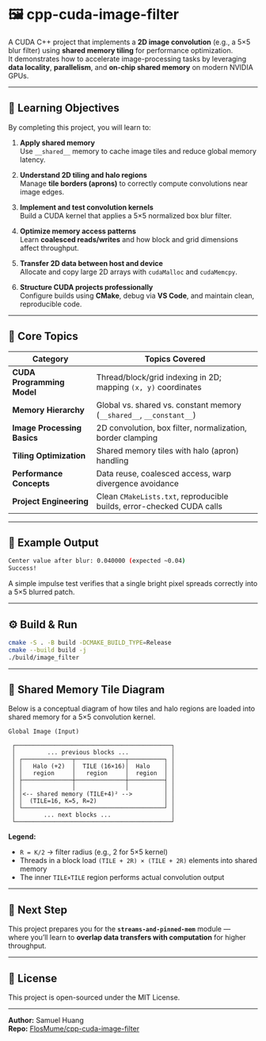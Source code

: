 # 🖼️ cpp-cuda-image-filter

A CUDA C++ project that implements a **2D image convolution** (e.g., a 5×5 blur filter) using **shared memory tiling** for performance optimization.  
It demonstrates how to accelerate image-processing tasks by leveraging **data locality**, **parallelism**, and **on-chip shared memory** on modern NVIDIA GPUs.

---

## 🎯 Learning Objectives

By completing this project, you will learn to:

1. **Apply shared memory**  
   Use `__shared__` memory to cache image tiles and reduce global memory latency.

2. **Understand 2D tiling and halo regions**  
   Manage **tile borders (aprons)** to correctly compute convolutions near image edges.

3. **Implement and test convolution kernels**  
   Build a CUDA kernel that applies a 5×5 normalized box blur filter.

4. **Optimize memory access patterns**  
   Learn **coalesced reads/writes** and how block and grid dimensions affect throughput.

5. **Transfer 2D data between host and device**  
   Allocate and copy large 2D arrays with `cudaMalloc` and `cudaMemcpy`.

6. **Structure CUDA projects professionally**  
   Configure builds using **CMake**, debug via **VS Code**, and maintain clean, reproducible code.

---

## 🧠 Core Topics

| Category | Topics Covered |
|-----------|----------------|
| **CUDA Programming Model** | Thread/block/grid indexing in 2D; mapping `(x, y)` coordinates |
| **Memory Hierarchy** | Global vs. shared vs. constant memory (`__shared__`, `__constant__`) |
| **Image Processing Basics** | 2D convolution, box filter, normalization, border clamping |
| **Tiling Optimization** | Shared memory tiles with halo (apron) handling  |
| **Performance Concepts** | Data reuse, coalesced access, warp divergence avoidance |
| **Project Engineering** | Clean `CMakeLists.txt`, reproducible builds, error-checked CUDA calls |

---

## 🧩 Example Output

```bash
Center value after blur: 0.040000 (expected ~0.04)
Success!
```
A simple impulse test verifies that a single bright pixel spreads correctly into a 5×5 blurred patch.

---

## ⚙️ Build & Run

```bash
cmake -S . -B build -DCMAKE_BUILD_TYPE=Release
cmake --build build -j
./build/image_filter
```

---

## 🧱 Shared Memory Tile Diagram

Below is a conceptual diagram of how tiles and halo regions are loaded into shared memory for a 5×5 convolution kernel.

```
Global Image (Input)

 ┌────────────────────────────────────────────┐
 │         ... previous blocks ...            │
 │ ┌──────────────┬──────────────┬──────────┐ │
 │ │   Halo (+2)  │  TILE (16×16)│  Halo    │ │
 │ │   region     │   region     │  region  │ │
 │ ├──────────────┼──────────────┼──────────┤ │
 │ │              │              │          │ │
 │ │<-- shared memory (TILE+4)² -->         │ │
 │ │  (TILE=16, K=5, R=2)                   │ │
 │ └────────────────────────────────────────┘ │
 │        ... next blocks ...                 │
 └────────────────────────────────────────────┘
```

**Legend:**
- `R = K/2` → filter radius (e.g., 2 for 5×5 kernel)
- Threads in a block load `(TILE + 2R) × (TILE + 2R)` elements into shared memory
- The inner `TILE×TILE` region performs actual convolution output

---

## 🧭 Next Step
This project prepares you for the **`streams-and-pinned-mem`** module —  
where you’ll learn to **overlap data transfers with computation** for higher throughput.

---

## 📄 License
This project is open-sourced under the MIT License.

---

**Author:** Samuel Huang  
**Repo:** [FlosMume/cpp-cuda-image-filter](https://github.com/FlosMume/cpp-cuda-image-filter)

